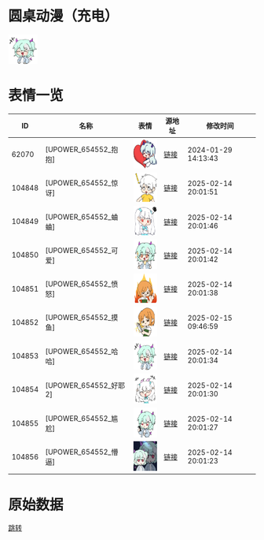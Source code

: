 # 圆桌动漫（充电）

<img src="./cover.png" height="60" alt="cover" />

# 表情一览

|ID|名称|表情|源地址|修改时间|
|----|----|----|----|----|
|62070|[UPOWER_654552_抱抱]|<img src="./pic/062070_%5BUPOWER_654552_抱抱%5D.png" height="60" alt="抱抱"/>|[链接](https://i0.hdslb.com/bfs/garb/d9e8ea682c203973a123a62027fe5980369307e7.png)|2024-01-29 14:13:43|
|104848|[UPOWER_654552_惊讶]|<img src="./pic/104848_%5BUPOWER_654552_惊讶%5D.png" height="60" alt="惊讶"/>|[链接](https://i0.hdslb.com/bfs/garb/9b8d428489f7369237ea05c958779d5f12aa2545.png)|2025-02-14 20:01:51|
|104849|[UPOWER_654552_蛐蛐]|<img src="./pic/104849_%5BUPOWER_654552_蛐蛐%5D.png" height="60" alt="蛐蛐"/>|[链接](https://i0.hdslb.com/bfs/garb/3cbfecce5a5f0edfc327bc7485fdef968fce9aac.png)|2025-02-14 20:01:46|
|104850|[UPOWER_654552_可爱]|<img src="./pic/104850_%5BUPOWER_654552_可爱%5D.png" height="60" alt="可爱"/>|[链接](https://i0.hdslb.com/bfs/garb/999df704e0cec62af088398facc00b0020c2cc10.png)|2025-02-14 20:01:42|
|104851|[UPOWER_654552_愤怒]|<img src="./pic/104851_%5BUPOWER_654552_愤怒%5D.png" height="60" alt="愤怒"/>|[链接](https://i0.hdslb.com/bfs/garb/ad97b6c90ec266f4c1020f91065d241c821f8c2a.png)|2025-02-14 20:01:38|
|104852|[UPOWER_654552_摸鱼]|<img src="./pic/104852_%5BUPOWER_654552_摸鱼%5D.png" height="60" alt="摸鱼"/>|[链接](https://i0.hdslb.com/bfs/garb/3d04d60fc465173c066c7e6868204d1bea59ea38.png)|2025-02-15 09:46:59|
|104853|[UPOWER_654552_哈哈]|<img src="./pic/104853_%5BUPOWER_654552_哈哈%5D.png" height="60" alt="哈哈"/>|[链接](https://i0.hdslb.com/bfs/garb/52011e835994d4f84e614d5aa4cbacc916f737dd.png)|2025-02-14 20:01:34|
|104854|[UPOWER_654552_好耶2]|<img src="./pic/104854_%5BUPOWER_654552_好耶2%5D.png" height="60" alt="好耶2"/>|[链接](https://i0.hdslb.com/bfs/garb/7ef781820f8ee9ae1fa341fed931a4a540373534.png)|2025-02-14 20:01:30|
|104855|[UPOWER_654552_尴尬]|<img src="./pic/104855_%5BUPOWER_654552_尴尬%5D.png" height="60" alt="尴尬"/>|[链接](https://i0.hdslb.com/bfs/garb/d48291356fc0385a8c5dfced053e2e00b6a3a778.png)|2025-02-14 20:01:27|
|104856|[UPOWER_654552_懵逼]|<img src="./pic/104856_%5BUPOWER_654552_懵逼%5D.png" height="60" alt="懵逼"/>|[链接](https://i0.hdslb.com/bfs/garb/8446c287381c7bd01ef8ab97ecabd612d032435e.png)|2025-02-14 20:01:23|

# 原始数据

[跳转](./raw.json)

